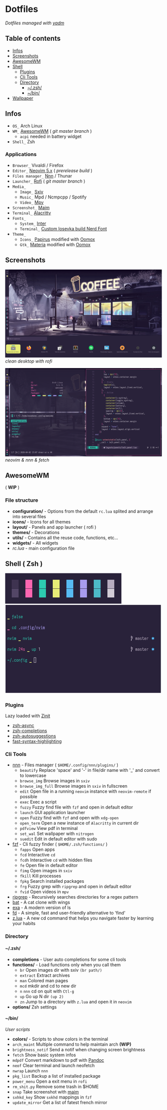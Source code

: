 # Dotfiles

*Dotfiles managed with [yadm](https://yadm.io)*

## Table of contents

* [Infos](#infos)
* [Screenshots](#screenshots)
* [AwesomeWM](#awesomewm)
* [Shell](#shell)
    + [Plugins](#plugins)
    + [Cli Tools](#cli-tools)
    + [Directory](#directory)
        - [~/.zsh/](#zsh)
        - [~/bin/](#bin)
* [Wallpaper](#wallpaper)

## Infos


* `OS_` Arch Linux
* `WM_` [AwesomeWM](https://github.com/awesomeWM/awesome) ( *git master branch* )
  * `acpi` needed in battery widget
* `Shell_` Zsh

### Applications
* `Browser_` Vivaldi / Firefox
* `Editor_` [Neovim 5.x](https://github.com/neovim/neovim) ( *prerelease build* )
* `Files manager_` [Nnn](https://github.com/jarun/nnn) / Thunar
* `Launcher_` [Rofi](https://github.com/davatorium/rofi) ( *git master branch* )
* `Media_`
  * `Image_` [Sxiv](https://github.com/muennich/sxiv)
  * `Music_` Mpd / Ncmpcpp / Spotify
  * `Video_` [Mpv](https://github.com/mpv-player/mpv)
* `Screenshot_` [Maim](https://github.com/naelstrof/maim)
* `Terminal_` [Alacritty](https://github.com/jwilm/alacritty)
* `Fonts_`
  * `System_` [Inter](https://github.com/rsms/inter)
  * `Terminal_` [Custom Iosevka build Nerd Font](https://github.com/be5invis/iosevka)
* `Theme_`
  * `Icons_` [Papirus](https://github.com/PapirusDevelopmentTeam/papirus-icon-theme) modified with [Oomox](https://github.com/themix-project/oomox)
  * `Gtk_` [Materia](https://github.com/nana-4/materia-theme) modified with [Oomox](https://github.com/themix-project/oomox)

## Screenshots


![clean](img/previews/clean.png?raw=true "clean")
*clean desktop with rofi*

![dirty](img/previews/dirty.png?raw=true "dirty")
*neovim & nnn & fetch*

## AwesomeWM

( **WIP** )

### File structure

* **configuration/** - Options from the default `rc.lua` splited and arrange into several files
* **icons/** - Icons for all themes
* **layout/** - Panels and app launcher ( rofi )
* **themes/** - Decorations
* **utils/** - Contains all the reuse code, functions, etc...
* **widgets/** - All widgets
* *rc.lua* -  main configuration file


## Shell ( Zsh )

![colors](img/previews/colors.png?raw=true "shell colors")
![prompt](img/previews/prompt.png?raw=true "prompt")

### Plugins

Lazy loaded with [Zinit](https://github.com/zdharma/zinit)

* [zsh-async](https://github.com/mafredri/zsh-async)
* [zsh-completions](https://github.com/zsh-users/zsh-completions)
* [zsh-autosuggestions](https://github.com/zsh-users/zsh-autosuggestions)
* [fast-syntax-highlighting](https://github.com/zdharma/fast-syntax-highlighting)

### Cli Tools

* [nnn](https://github.com/jarun/nnn) - Files manager ( `$HOME/.config/nnn/plugins/` )
    * `beautify` Replace 'space' and '-' in file/dir name with '_' and convert to lowercase
    * `browse_img` Browse images in `sxiv`
    * `browse_img_full` Browse images in `sxiv` in fullscreen
    * `edit` Open file in a running `neovim` instance with `neovim-remote` if possible
    * `exec` Exec a script
    * `fuzzy` Fuzzy find file with `fzf` and open in default editor
    * `launch` GUI application launcher
    * `open` Fuzzy find with `fzf` and open with `xdg-open`
    * `open_term` Open a new instance of `Alacritty` in current dir
    * `pdfview` View pdf in terminal
    * `set_wal` Set wallpaper with `nitrogen`
    * `suedit` Edit in default editor with sudo
* [fzf](https://github.com/junegunn/fzf) - Cli fuzzy finder ( `$HOME/.zsh/functions/` )
    * `fapps` Open apps
    * `fcd` Interactive `cd`
    * `fcdh` Interactive `cd` with hidden files
    * `fe` Open file in default editor
    * `fimg` Open images in `sxiv`
    * `fkill` Kill processes
    * `fpkg` Search installed packages
    * `frg` Fuzzy grep with `ripgrep` and open in default editor
    * `fvid` Open videos in `mpv`
* [ripgrep](https://github.com/BurntSushi/ripgrep) - Recursively searches directories for a regex pattern
* [bat](https://github.com/sharkdp/bat) - A cat clone with wings
* [exa](https://github.com/ogham/exa) - A modern version of ls
* [fd](https://github.com/sharkdp/fd) - A simple, fast and user-friendly alternative to 'find'
* [z.lua](https://github.com/skywind3000/z.lua) - A new cd command that helps you navigate faster by learning your habits

### Directory

#### ~/.zsh/

* **completions** - User auto completions for some cli tools
* **functions/** - Load functions only when you call them
    * `br` Open images dir with sxiv `(br path/)`
    * `extract` Extract archives
    * `man` Colored man pages
    * `mcd` mkdir and cd to new dir
    * `n` `nnn` cd on quit with `Ctl-g`
    * `up` Go up N dir `(up 2)`
    * `zn` Jump to a directory with `z.lua` and open it in `neovim`
* **options/** Zsh settings

#### ~/bin/

*User scripts*

* **colors/** - Scripts to show colors in the terminal
* `arch_maint` Multiple command to help maintain arch **(WIP)**
* `brightness_notif` Send a notif when changing screen brightness
* `fetch` Show basic system infos
* `mdpdf` Convert markdown to pdf with [Pandoc](https://github.com/jgm/pandoc)
* `neof` Clear terminal and launch neofetch
* `nwrap` Launch `nnn`
* `pkg_list` Backup a list of installed package
* `power_menu` Open a exit menu in `rofi`
* `rm_shit.py` Remove some trash in $HOME
* `snap` Take screenshot with [maim](https://github.com/naelstrof/maim)
* `sxhkd_key` Show `sxkhd` mappings in `fzf`
* `update_mirror` Get a list of fatest french mirror

